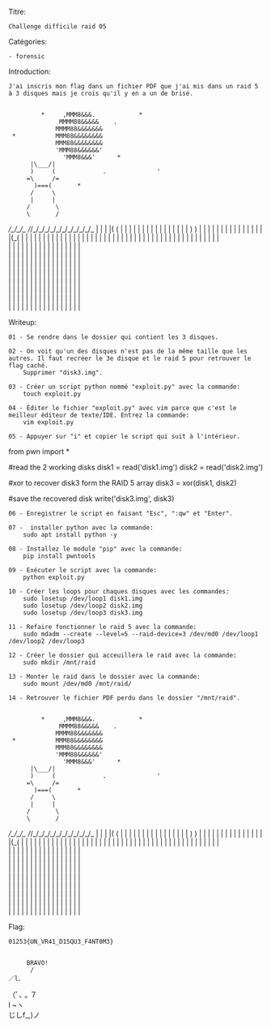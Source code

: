Titre: 

	Challenge difficile raid 05


Catégories:

	- forensic


Introduction:

	J'ai inscris mon flag dans un fichier PDF que j'ai mis dans un raid 5 à 3 disques mais je crois qu'il y en a un de brisé.
	
		
             *     ,MMM8&&&.            *
                  MMMM88&&&&&    .
                 MMMM88&&&&&&&
     *           MMM88&&&&&&&&
                 MMM88&&&&&&&&
                 'MMM88&&&&&&'
                   'MMM8&&&'      *
          |\___/|
          )     (             .              '
         =\     /=
           )===(       *
          /     \
          |     |
         /       \
         \       /
  _/\_/\_/\__  _/_/\_/\_/\_/\_/\_/\_/\_/\_/\_/\_/\_
  |  |  |  |( (  |  |  |  |  |  |  |  |  |  |  |  | 
  |  |  |  | ) ) |  |  |  |  |  |  |  |  |  |  |  | 
  |  |  |  |(_(  |  |  |  |  |  |  |  |  |  |  |  |
  |  |  |  |  |  |  |  |  |  |  |  |  |  |  |  |  | 
  |  |  |  |  |  |  |  |  |  |  |  |  |  |  |  |  |  
  |  |  |  |  |  |  |  |  |  |  |  |  |  |  |  |  |  
  |  |  |  |  |  |  |  |  |  |  |  |  |  |  |  |  |  
  |  |  |  |  |  |  |  |  |  |  |  |  |  |  |  |  |  
  |  |  |  |  |  |  |  |  |  |  |  |  |  |  |  |  |  
  |  |  |  |  |  |  |  |  |  |  |  |  |  |  |  |  |  
  |  |  |  |  |  |  |  |  |  |  |  |  |  |  |  |  |  
  |  |  |  |  |  |  |  |  |  |  |  |  |  |  |  |  |  
  |  |  |  |  |  |  |  |  |  |  |  |  |  |  |  |  |  
  

Writeup:
	
	01 - Se rendre dans le dossier qui contient les 3 disques.
	
	02 - On voit qu'un des disques n'est pas de la même taille que les autres. Il faut recréer le 3e disque et le raid 5 pour retrouver le flag caché.
		Supprimer "disk3.img".
		
	03 - Créer un script python nommé "exploit.py" avec la commande:
		touch exploit.py
		
	04 - Éditer le fichier "exploit.py" avec vim parce que c'est le meilleur éditeur de texte/IDE. Entrez la commande:
		vim exploit.py
		
	05 - Appuyer sur "i" et copier le script qui suit à l'intérieur.
	
from pwn import *

#read the 2 working disks
disk1 = read('disk1.img')
disk2 = read('disk2.img')

#xor to recover disk3 form the RAID 5 array
disk3 = xor(disk1, disk2)

#save the recovered disk
write('disk3.img', disk3)

	06 - Enregistrer le script en faisant "Esc", ":qw" et "Enter".
	
	07 -  installer python avec la commande:
		sudo apt install python -y
		
	08 - Installez le module "pip" avec la commande:
		pip install pwntools
		
	09 - Exécuter le script avec la commande:
		python exploit.py 

	10 - Créer les loops pour chaques disques avec les commandes:
		sudo losetup /dev/loop1 disk1.img
		sudo losetup /dev/loop2 disk2.img
		sudo losetup /dev/loop3 disk3.img
		
	11 - Refaire fonctionner le raid 5 avec la commande:
		sudo mdadm --create --level=5 --raid-device=3 /dev/md0 /dev/loop1 /dev/loop2 /dev/loop3

	12 - Créer le dossier qui acceuillera le raid avec la commande:
		sudo mkdir /mnt/raid

	13 - Monter le raid dans le dossier avec la commande:
		sudo mount /dev/md0 /mnt/raid/

	14 - Retrouver le fichier PDF perdu dans le dossier "/mnt/raid".
	
	
             *     ,MMM8&&&.            *
                  MMMM88&&&&&    .
                 MMMM88&&&&&&&
     *           MMM88&&&&&&&&
                 MMM88&&&&&&&&
                 'MMM88&&&&&&'
                   'MMM8&&&'      *
          |\___/|
          )     (             .              '
         =\     /=
           )===(       *
          /     \
          |     |
         /       \
         \       /
  _/\_/\_/\__  _/_/\_/\_/\_/\_/\_/\_/\_/\_/\_/\_/\_
  |  |  |  |( (  |  |  |  |  |  |  |  |  |  |  |  | 
  |  |  |  | ) ) |  |  |  |  |  |  |  |  |  |  |  | 
  |  |  |  |(_(  |  |  |  |  |  |  |  |  |  |  |  |
  |  |  |  |  |  |  |  |  |  |  |  |  |  |  |  |  | 
  |  |  |  |  |  |  |  |  |  |  |  |  |  |  |  |  |  
  |  |  |  |  |  |  |  |  |  |  |  |  |  |  |  |  |  
  |  |  |  |  |  |  |  |  |  |  |  |  |  |  |  |  |  
  |  |  |  |  |  |  |  |  |  |  |  |  |  |  |  |  |  
  |  |  |  |  |  |  |  |  |  |  |  |  |  |  |  |  |  
  |  |  |  |  |  |  |  |  |  |  |  |  |  |  |  |  |  
  |  |  |  |  |  |  |  |  |  |  |  |  |  |  |  |  |  
  |  |  |  |  |  |  |  |  |  |  |  |  |  |  |  |  |  
  |  |  |  |  |  |  |  |  |  |  |  |  |  |  |  |  |  


Flag:

	01253{UN_VR41_D15QU3_F4NT0M3}
	
	
         BRAVO!
		  /
    ／l、            
  （ﾟ､ ｡ ７         
    l  ~ヽ       
    じしf_,)ノ
	